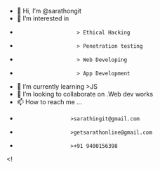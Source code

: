- 👋 Hi, I’m @sarathongit
- 👀 I’m interested in  
-                        > Ethical Hacking
-                        > Penetration testing
-                        > Web Developing
-                        > App Development
- 🌱 I’m currently learning >JS
- 💞️ I’m looking to collaborate on .Web dev works
- 📫 How to reach me ...
-                      >sarathingit@gmail.com
-                      >getsarathonline@gmail.com
-                      >+91 9400156398

<!
